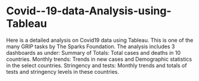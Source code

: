 # Covid--19-data-Analysis-using-Tableau
Here is a detailed analysis on Covid19 data using Tableau. This is one of the many GRIP tasks by The Sparks Foundation.
The analysis includes 3 dashboards as under:
Summary of Totals: Total cases and deaths in 10 countries.
Monthly trends: Trends in new cases and Demographic statistics in the select countries.
Stringency and tests: Monthly trends and totals of tests and stringency levels in these countries.
